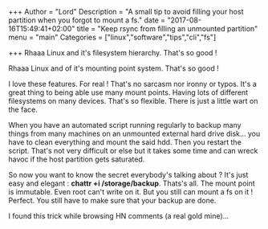 +++
Author = "Lord"
Description = "A small tip to avoid filling your host partition when you forgot to mount a fs."
date = "2017-08-16T15:49:41+02:00"
title = "Keep rsync from filling an unmounted partition"
menu = "main"
Categories = ["linux","software","tips","cli","fs"]

+++
Rhaaa Linux and it's filesystem hierarchy. That's so good !

Rhaaa Linux and of it's mounting point system. That's so good !

I love these features. For real ! That's no sarcasm nor ironny or typos. It's a great thing to being able use many mount points. Having lots of different filesystems on many devices. That's so flexible. There is just a little wart on the face.

When you have an automated script running regularly to backup many things from many machines on an unmounted external hard drive disk… you have to clean everything and mount the said hdd. Then you restart the script. That's not very difficult or else but it takes some time and can wreck havoc if the host partition gets saturated.

So now you want to know the secret everybody's talking about ? It's just easy and elegant : **chattr +i /storage/backup**. Thats's all. The mount point is immutable. Even root can't write on it. But you still can mount a fs on it ! Perfect. You still have to make sure that your backup are done.

I found this trick while browsing HN comments (a real gold mine)…
